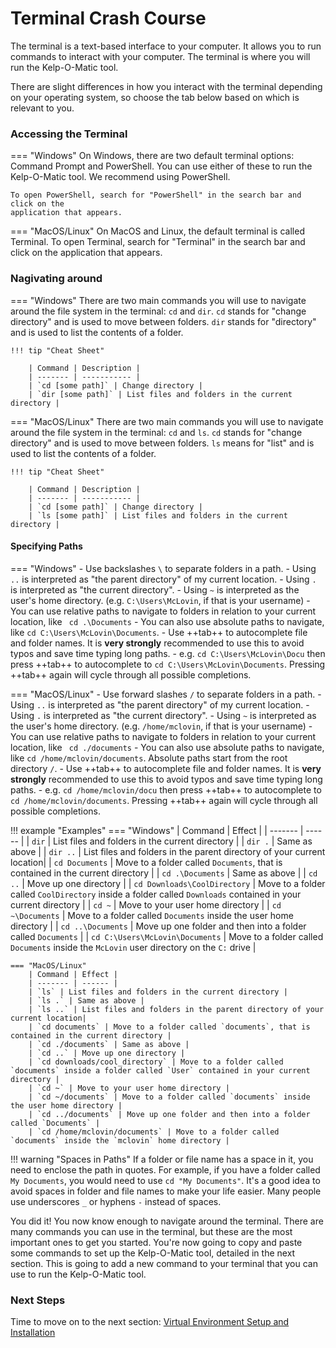 # Terminal Crash Course

The terminal is a text-based interface to your computer. It allows you to run
commands to interact with your computer. The terminal is where you will run the
Kelp-O-Matic tool.

There are slight differences in how you interact with the terminal
depending on your operating system, so choose the tab below based on which is relevant to you.

### Accessing the Terminal

=== "Windows"
    On Windows, there are two default terminal options: Command Prompt and PowerShell.
    You can use either of these to run the Kelp-O-Matic tool. We recommend using PowerShell.

    To open PowerShell, search for "PowerShell" in the search bar and click on the
    application that appears.

=== "MacOS/Linux"
    On MacOS and Linux, the default terminal is called Terminal. To open Terminal, search for "Terminal" in the search bar 
    and click on the application that appears.

### Nagivating around

=== "Windows"
    There are two main commands you will use to navigate around the file system in the terminal: `cd` and `dir`.
    `cd` stands for "change directory" and is used to move between folders. `dir` stands for "directory" and is used to list the contents of a folder.

    !!! tip "Cheat Sheet"

        | Command | Description |
        | ------- | ----------- |
        | `cd [some path]` | Change directory |
        | `dir [some path]` | List files and folders in the current directory |

=== "MacOS/Linux"
    There are two main commands you will use to navigate around the file system in the terminal: `cd` and `ls`.
    `cd` stands for "change directory" and is used to move between folders. `ls` means for "list" and is used to list the contents of a folder.

    !!! tip "Cheat Sheet"

        | Command | Description |
        | ------- | ----------- |
        | `cd [some path]` | Change directory |
        | `ls [some path]` | List files and folders in the current directory |
    

#### Specifying Paths

=== "Windows"
    - Use backslashes `\` to separate folders in a path.
    - Using `..` is interpreted as "the parent directory" of my current location.
    - Using `.` is interpreted as "the current directory".
    - Using `~` is interpreted as the user's home directory. (e.g. `C:\Users\McLovin`, if that is your username)
    - You can use relative paths to navigate to folders in relation to your current location, like ` cd .\Documents` 
    - You can also use absolute paths to navigate, like `cd C:\Users\McLovin\Documents`.
    - Use ++tab++ to autocomplete file and folder names. It is **very strongly** recommended to use this to avoid typos and save time typing long paths.
        - e.g. `cd C:\Users\McLovin\Docu` then press ++tab++ to autocomplete to `cd C:\Users\McLovin\Documents`. Pressing ++tab++ again will cycle through all possible completions.

=== "MacOS/Linux"
    - Use forward slashes `/` to separate folders in a path.
    - Using `..` is interpreted as "the parent directory" of my current location.
    - Using `.` is interpreted as "the current directory".
    - Using `~` is interpreted as the user's home directory. (e.g. `/home/mclovin`, if that is your username)
    - You can use relative paths to navigate to folders in relation to your current location, like ` cd ./documents` 
    - You can also use absolute paths to navigate, like `cd /home/mclovin/documents`. Absolute paths start from the root directory `/`.
    - Use ++tab++ to autocomplete file and folder names. It is **very strongly** recommended to use this to avoid typos and save time typing long paths.
        - e.g. `cd /home/mclovin/docu` then press ++tab++ to autocomplete to `cd /home/mclovin/documents`. Pressing ++tab++ again will cycle through all possible completions.


!!! example "Examples"
    === "Windows"
        | Command | Effect |
        | ------- | ------ |
        | `dir` | List files and folders in the current directory |
        | `dir .` | Same as above |
        | `dir ..` | List files and folders in the parent directory of your current location|
        | `cd Documents` | Move to a folder called `Documents`, that is contained in the current directory |
        | `cd .\Documents` | Same as above |
        | `cd ..` | Move up one directory |
        | `cd Downloads\CoolDirectory` | Move to a folder called `CoolDirectory` inside a folder called `Downloads` contained in your current directory |
        | `cd ~` | Move to your user home directory |
        | `cd ~\Documents` | Move to a folder called `Documents` inside the user home directory |
        | `cd ..\Documents` | Move up one folder and then into a folder called `Documents` |
        | `cd C:\Users\McLovin\Documents` | Move to a folder called `Documents` inside the `McLovin` user directory on the `C:` drive |


    === "MacOS/Linux"
        | Command | Effect |
        | ------- | ------ |
        | `ls` | List files and folders in the current directory |
        | `ls .` | Same as above |
        | `ls ..` | List files and folders in the parent directory of your current location|
        | `cd documents` | Move to a folder called `documents`, that is contained in the current directory |
        | `cd ./documents` | Same as above |
        | `cd ..` | Move up one directory |
        | `cd downloads/cool_directory` | Move to a folder called `documents` inside a folder called `User` contained in your current directory |
        | `cd ~` | Move to your user home directory |
        | `cd ~/documents` | Move to a folder called `documents` inside the user home directory |
        | `cd ../documents` | Move up one folder and then into a folder called `Documents` |
        | `cd /home/mclovin/documents` | Move to a folder called `documents` inside the `mclovin` home directory |

!!! warning "Spaces in Paths"
    If a folder or file name has a space in it, you need to enclose the path in quotes. 
    For example, if you have a folder called `My Documents`, you would need to use `cd "My Documents"`. 
    It's a good idea to avoid spaces in folder and file names to make your life easier. Many people use 
    underscores `_` or hyphens `-` instead of spaces.


You did it! You now know enough to navigate around the terminal. There are many commands you can use 
in the terminal, but these are the most important ones to get you started. You're now going to copy and paste some 
commands to set up the Kelp-O-Matic tool, detailed in the next section. This is going to add a new command to your 
terminal that you can use to run the Kelp-O-Matic tool.

### Next Steps

Time to move on to the next section: [Virtual Environment Setup and Installation](./install_env_setup.md)
